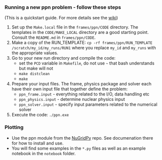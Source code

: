 ### Running a new ppn problem - follow these steps

(This is a quickstart guide. For more details see the [wiki](https://github.com/NuGrid/NuPPN/wiki))

1. Set up the `Make.local` file in the `frames/ppn/CODE` directory. The
   templates in the `CODE/MAKE_LOCAL` directory are a good starting point. Consult the `README.md` in `frames/ppn/CODE`.
2. Make a copy of the RUN_TEMPLATE: `cp -rf frames/ppn/RUN_TEMPLATE /scratch/my_id/my_runs/RUN1` where you replace `my_id`  and `my_runs` with the appropriate values.
3. Go to your new run directory and compile the code: 
	* set the `PCD` variable in `Makefile`, do not use `~` that bash understands but make will not
	* `make distclean`
	* `make`
4. Prepare your input files. The frame, physics package and solver each have their own input file that together define the problem: 
	* `ppn_frame.input` - everything related to the I/O, data handling etc
	* `ppn_physics.input` - determine nuclear physics input
	* `ppn_solver.input` - specify input parameters related to the numerical solver
5. Execute the code: `./ppn.exe`

### Plotting

* Use the ppn module from the [NuGridPy](https://github.com/NuGrid/NuGridPy) repo. See documenation there for how to install and use. 
* You will find some examples in the `*.py` files as well as an example notebook in the `notebook` folder.
